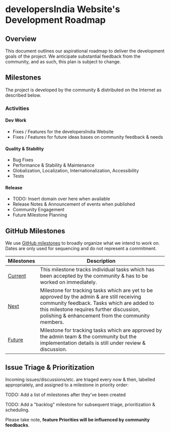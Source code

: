 # developersIndia Website's Development Roadmap

## Overview

This document outlines our aspirational roadmap to deliver the development goals of the project. We anticipate substantial feedback from the community, and as such, this plan is subject to change.

## Milestones

The project is developed by the community & distributed on the Internet as described below.

### Activities

#### Dev Work

* Fixes / Features for the developersIndia Website
* Fixes / Features for future ideas bases on community feedback & needs

#### Quality & Stability

* Bug Fixes
* Performance & Stability & Maintenance
* Globalization, Localization, Internationalization, Accessibility
* Tests

#### Release

* TODO: Insert domain over here when available
* Release Notes & Announcement of events when published
* Community Engagement
* Future Milestone Planning

## GitHub Milestones

We use [GitHub milestones](https://github.com/developersIndia/website/milestones) to broadly organize what we intend to work on. Dates are only used for sequencing and do not represent a commitment.

| Milestones | Description                                                                                                                                                                                                                               |
|------------|-------------------------------------------------------------------------------------------------------------------------------------------------------------------------------------------------------------------------------------------|
| [Current](https://github.com/developersIndia/website/milestone/1)    | This milestone tracks individual tasks which has been accepted by the community & has to be worked on immediately.                                                                                                                        |
| [Next](https://github.com/developersIndia/website/milestone/2)       | Milestone for tracking tasks which are yet to be approved by the admin & are still receiving community feedback. Tasks which are added to this milestone requires further discussion, polishing & enhancement from the community members. |
| [Future](https://github.com/developersIndia/website/milestone/3)     | Milestone for tracking tasks which are approved by the admin team & the community but the implementation details is still under review & discussion.                                                                                      |

## Issue Triage & Prioritization

Incoming issues/discussions/etc. are triaged every now & then, labelled appropriately, and assigned to a milestone in priority order:

TODO: Add a list of milestones after they've been created

TODO: Add a "backlog" milestone for subsequent triage, prioritization & scheduling.

Please take note, **feature Priorities will be influenced by community feedbacks**.
